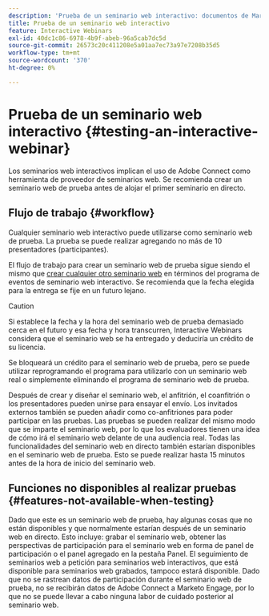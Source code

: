 ```yaml
---
description: 'Prueba de un seminario web interactivo: documentos de Marketo, documentación del producto'
title: Prueba de un seminario web interactivo
feature: Interactive Webinars
exl-id: 40dc1c86-6978-4b9f-abeb-96a5cab7dc5d
source-git-commit: 26573c20c411208e5a01aa7ec73a97e7208b35d5
workflow-type: tm+mt
source-wordcount: '370'
ht-degree: 0%

---
```


# Prueba de un seminario web interactivo {#testing-an-interactive-webinar}

Los seminarios web interactivos implican el uso de Adobe Connect como herramienta de proveedor de seminarios web. Se recomienda crear un seminario web de prueba antes de alojar el primer seminario en directo.

## Flujo de trabajo {#workflow}

Cualquier seminario web interactivo puede utilizarse como seminario web de prueba. La prueba se puede realizar agregando no más de 10 presentadores (participantes).

El flujo de trabajo para crear un seminario web de prueba sigue siendo el mismo que [crear cualquier otro seminario web](/help/marketo/product-docs/demand-generation/events/interactive-webinars/create-an-interactive-webinar.md) en términos del programa de eventos de seminario web interactivo. Se recomienda que la fecha elegida para la entrega se fije en un futuro lejano.

>[!CAUTION]
>
>Si establece la fecha y la hora del seminario web de prueba demasiado cerca en el futuro y esa fecha y hora transcurren, Interactive Webinars considera que el seminario web se ha entregado y deduciría un crédito de su licencia.

Se bloqueará un crédito para el seminario web de prueba, pero se puede utilizar reprogramando el programa para utilizarlo con un seminario web real o simplemente eliminando el programa de seminario web de prueba.

Después de crear y diseñar el seminario web, el anfitrión, el coanfitrión o los presentadores pueden unirse para ensayar el envío. Los invitados externos también se pueden añadir como co-anfitriones para poder participar en las pruebas. Las pruebas se pueden realizar del mismo modo que se imparte el seminario web, por lo que los evaluadores tienen una idea de cómo irá el seminario web delante de una audiencia real. Todas las funcionalidades del seminario web en directo también estarían disponibles en el seminario web de prueba. Esto se puede realizar hasta 15 minutos antes de la hora de inicio del seminario web.

## Funciones no disponibles al realizar pruebas {#features-not-available-when-testing}

Dado que este es un seminario web de prueba, hay algunas cosas que no están disponibles y que normalmente estarían después de un seminario web en directo. Esto incluye: grabar el seminario web, obtener las perspectivas de participación para el seminario web en forma de panel de participación o el panel agregado en la pestaña Panel. El seguimiento de seminarios web a petición para seminarios web interactivos, que está disponible para seminarios web grabados, tampoco estará disponible. Dado que no se rastrean datos de participación durante el seminario web de prueba, no se recibirán datos de Adobe Connect a Marketo Engage, por lo que no se puede llevar a cabo ninguna labor de cuidado posterior al seminario web.
